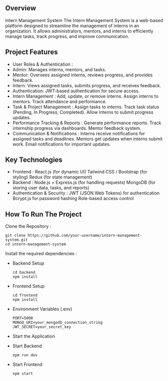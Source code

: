 ## Overview
Intern Management System
The Intern Management System is a web-based platform designed to streamline the management of interns in an organization. It allows administrators, mentors, and interns to efficiently manage tasks, track progress, and improve communication.

## Project Features
- User Roles & Authentication :
- Admin: Manages interns, mentors, and tasks.
- Mentor: Oversees assigned interns, reviews progress, and provides feedback.
- Intern: Views assigned tasks, submits progress, and receives feedback.
- Authentication: JWT-based authentication for secure access.
- Intern Management :
  Add, update, or remove interns.
  Assign interns to mentors.
  Track attendance and performance.
- Task & Project Management :
  Assign tasks to interns.
  Track task status (Pending, In Progress, Completed).
  Allow interns to submit progress updates.
- Performance Tracking & Reports :
  Generate performance reports.
  Track internship progress via dashboards.
  Mentor feedback system.
- Communication & Notifications :
  Interns receive notifications for assigned tasks and deadlines.
  Mentors get updates when interns submit work.
  Email notifications for important updates.

## Key Technologies
- Frontend :
  React.js (for dynamic UI)
  Tailwind CSS / Bootstrap (for styling)
  Redux (for state management)
- Backend :
  Node.js + Express.js (for handling requests)
  MongoDB (for storing user data, tasks, and reports)
- Authentication & Security :
  JWT (JSON Web Tokens) for authentication
  Bcrypt.js for password hashing
  Role-based access control

## How To Run The Project
Clone the Repository :
      
    git clone https://github.com/your-username/intern-management-system.git
    cd intern-management-system

 Install the required dependencies :
 - Backend Setup

       cd backend
       npm install
 - Frontend Setup

       cd frontend
       npm install
 - Environment Variables (.env)

       PORT=5000
       MONGO_URI=your_mongodb_connection_string
       JWT_SECRET=your_secret_key

 - Start the Application
 - Start Backend

       npm run dev
 - Start Frontend

       npm start



   
   

   

   

   
 






